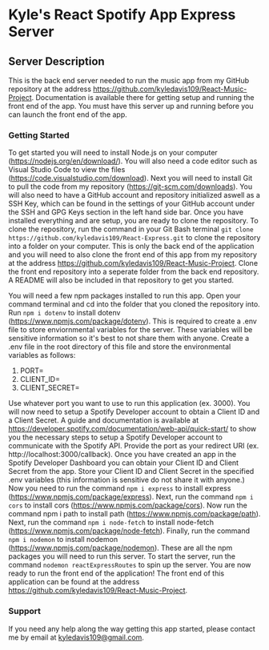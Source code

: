 
# Kyle's React Spotify App Express Server

## Server Description

This is the back end server needed to run the music app from my GitHub repository at the address https://github.com/kyledavis109/React-Music-Project. Documentation is available there for getting setup and running the front end of the app. You must have this server up and running before you can launch the front end of the app.

### Getting Started

To get started you will need to install Node.js on your computer (https://nodejs.org/en/download/).
You will also need a code editor such as Visual Studio Code to view the files (https://code.visualstudio.com/download). Next you will need to install Git to pull the code from my repository (https://git-scm.com/downloads). You will also need to have a GitHub account and repository initialized aswell as a SSH Key, which can be found in the settings of your GitHub account under the SSH and GPG Keys section in the left hand side bar. Once you have installed everything and are setup, you are ready to clone the repository. To clone the repository, run the command in your Git Bash terminal `git clone https://github.com/kyledavis109/React-Express.git` to clone the repository into a folder on your computer. This is only the back end of the application and you will need to also clone the front end of this app from my repository at the address https://github.com/kyledavis109/React-Music-Project. Clone the front end repository into a seperate folder from the back end repository. A README will also be included in that repository to get you started.

You will need a few npm packages installed to run this app. Open your command terminal and cd into the folder that you cloned the repository into. Run `npm i dotenv` to install dotenv (https://www.npmjs.com/package/dotenv). This is required to create a .env file to store enviornmental variables for the server. These variables will be sensitive information so it's best to not share them with anyone. Create a .env file in the root directory of this file and store the environmental variables as follows:
1. PORT=
2. CLIENT_ID=
3. CLIENT_SECRET=

Use whatever port you want to use to run this application (ex. 3000). You will now need to setup a Spotify Developer account to obtain a Client ID and a Client Secret. A guide and documentation is available at https://developer.spotify.com/documentation/web-api/quick-start/ to show you the necessary steps to setup a Spotify Developer account to communicate with the Spotify API. Provide the port as your redirect URI (ex. http://localhost:3000/callback). Once you have created an app in the Spotify Developer Dashboard you can obtain your Client ID and Client Secret from the app. Store your Client ID and Client Secret in the specified .env variables (this information is sensitive do not share it with anyone.) Now you need to run the command `npm i express` to install express (https://www.npmjs.com/package/express). Next, run the command `npm i cors` to install cors (https://www.npmjs.com/package/cors). Now run the command npm i path to install path (https://www.npmjs.com/package/path). Next, run the command `npm i node-fetch` to install node-fetch (https://www.npmjs.com/package/node-fetch). Finally, run the command `npm i nodemon` to install nodemon (https://www.npmjs.com/package/nodemon). These are all the npm packages you will need to run this server. To start the server, run the command `nodemon reactExpressRoutes` to spin up the server. You are now ready to run the front end of the application! The front end of this application can be found at the address https://github.com/kyledavis109/React-Music-Project.

### Support

If you need any help along the way getting this app started, please contact me by email at kyledavis109@gmail.com.